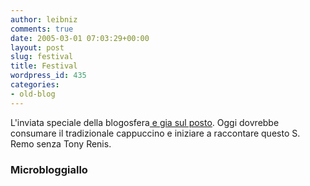 ```yaml
---
author: leibniz
comments: true
date: 2005-03-01 07:03:29+00:00
layout: post
slug: festival
title: Festival
wordpress_id: 435
categories:
- old-blog
---
```


L'inviata speciale della blogosfera[ e gia sul posto](http://www.iftf.it/yellowblog/archivio.asp?month=2005/02#1566). Oggi dovrebbe consumare il tradizionale cappuccino e iniziare a raccontare questo S. Remo senza Tony Renis.




### Microbloggiallo
